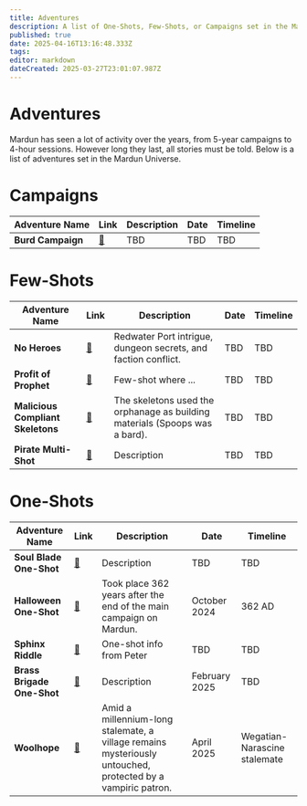 ```yaml
---
title: Adventures
description: A list of One-Shots, Few-Shots, or Campaigns set in the Mardun Universe
published: true
date: 2025-04-16T13:16:48.333Z
tags: 
editor: markdown
dateCreated: 2025-03-27T23:01:07.987Z
---
```


# Adventures
Mardun has seen a lot of activity over the years, from 5-year campaigns to 4-hour sessions. However long they last, all stories must be told. Below is a list of adventures set in the Mardun Universe.

# Campaigns

| Adventure Name | Link | Description | Date | Timeline |
|----------------|------|-------------|------------|--------------------|
| **Burd Campaign** | [🔗](/Adventures/Burd_Campaign) | TBD | TBD | TBD |

# Few-Shots

| Adventure Name | Link | Description | Date | Timeline |
|----------------|------|-------------|------------|--------------------|
| **No Heroes** | [🔗](/Adventures/No_Heroes) | Redwater Port intrigue, dungeon secrets, and faction conflict. | TBD | TBD |
| **Profit of Prophet** | [🔗](/Adventures/Prophet-of-Profit) | Few-shot where ... | TBD | TBD |
| **Malicious Compliant Skeletons** | [🔗](/Adventures/Compliant_Skeletons) | The skeletons used the orphanage as building materials (Spoops was a bard). | TBD | TBD |
| **Pirate Multi-Shot** | [🔗](/Adventures/Pirate_Multi_Shot) | Description | TBD | TBD |

# One-Shots

| Adventure Name | Link | Description | Date | Timeline |
|----------------|------|-------------|------------|--------------------|
| **Soul Blade One-Shot** | [🔗](/Adventures/Soul_Blade_One_Shot) | Description | TBD | TBD |
| **Halloween One-Shot** | [🔗](/Adventures/Halloween_One_Shot) | Took place 362 years after the end of the main campaign on Mardun. | October 2024 | 362 AD |
| **Sphinx Riddle** | [🔗](/Adventures/Sphinx_Riddle) | One-shot info from Peter | TBD | TBD |
| **Brass Brigade One-Shot** | [🔗](/Adventures/Brass_Brigade_One_Shot) | Description | February 2025 | TBD |
| **Woolhope** | [🔗](/Adventures/Woolhope) | Amid a millennium-long stalemate, a village remains mysteriously untouched, protected by a vampiric patron. | April 2025 | Wegatian-Narascine stalemate |

